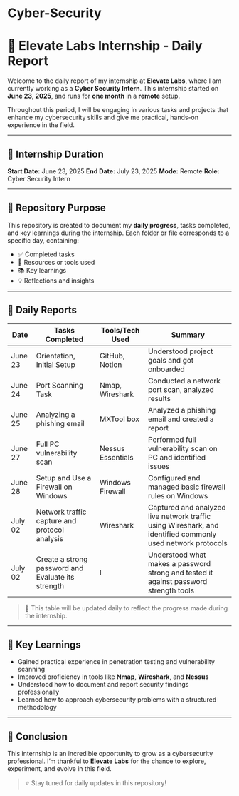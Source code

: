 # Cyber-Security

# 📝 Elevate Labs Internship - Daily Report

Welcome to the daily report of my internship at **Elevate Labs**, where I am currently working as a **Cyber Security Intern**. This internship started on **June 23, 2025**, and runs for **one month** in a **remote** setup.

Throughout this period, I will be engaging in various tasks and projects that enhance my cybersecurity skills and give me practical, hands-on experience in the field.

---

## 📅 Internship Duration

**Start Date:** June 23, 2025
**End Date:** July 23, 2025
**Mode:** Remote
**Role:** Cyber Security Intern

---

## 📂 Repository Purpose

This repository is created to document my **daily progress**, tasks completed, and key learnings during the internship. Each folder or file corresponds to a specific day, containing:

* ✅ Completed tasks
* 📂 Resources or tools used
* 📚 Key learnings
* 💡 Reflections and insights

---

## 📖 Daily Reports

| Date    | Tasks Completed                               | Tools/Tech Used   | Summary                                                                                                    |
| ------- | --------------------------------------------- | ----------------- | ---------------------------------------------------------------------------------------------------------  |
| June 23 | Orientation, Initial Setup                    | GitHub, Notion    | Understood project goals and got onboarded                                                                 |
| June 24 | Port Scanning Task                            | Nmap, Wireshark   | Conducted a network port scan, analyzed results                                                            |
| June 25 | Analyzing a phishing email                    | MXTool box        | Analyzed a phishing email and created a report                                                             |
| June 27 | Full PC vulnerability scan                    | Nessus Essentials | Performed full vulnerability scan on PC and identified issues                                              |
| June 28 | Setup and Use a Firewall on Windows           | Windows Firewall  | Configured and managed basic firewall rules on Windows                                                     |
| July 02 | Network traffic capture and protocol analysis | Wireshark  | Captured and analyzed live network traffic using Wireshark, and identified commonly used network protocols |
| July 02 | Create a strong password and Evaluate its strength| l  | Understood what makes a password strong and tested it against password strength tools   |

> 🔁 This table will be updated daily to reflect the progress made during the internship.

---

## 🧠 Key Learnings

* Gained practical experience in penetration testing and vulnerability scanning
* Improved proficiency in tools like **Nmap**, **Wireshark**, and **Nessus**
* Understood how to document and report security findings professionally
* Learned how to approach cybersecurity problems with a structured methodology

---

## 📌 Conclusion

This internship is an incredible opportunity to grow as a cybersecurity professional. I’m thankful to **Elevate Labs** for the chance to explore, experiment, and evolve in this field.

> ⭐️ Stay tuned for daily updates in this repository!


